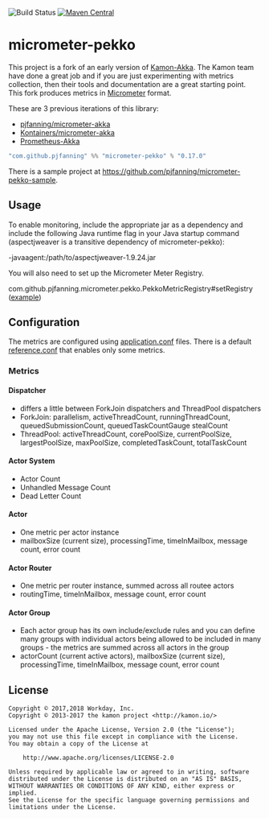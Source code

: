 ![Build Status](https://github.com/pjfanning/micrometer-pekko/actions/workflows/ci.yml/badge.svg?branch=main)
[![Maven Central](https://maven-badges.herokuapp.com/maven-central/com.github.pjfanning/micrometer-pekko_2.13/badge.svg)](https://maven-badges.herokuapp.com/maven-central/com.github.pjfanning/micrometer-pekko_2.13)
<!---
[![codecov.io](https://codecov.io/gh/kontainers/micrometer-akka/coverage.svg?branch=main)](https://codecov.io/gh/kontainers/micrometer-akka/branch/main)
--->
# micrometer-pekko

This project is a fork of an early version of [Kamon-Akka](https://kamon.io/docs/latest/instrumentation/akka/). The Kamon team have done a great job and if you are just experimenting with metrics collection, then their tools and documentation are a great starting point. 
This fork produces metrics in [Micrometer](http://micrometer.io/) format.

These are 3 previous iterations of this library:
* [pjfanning/micrometer-akka](https://github.com/pjfanning/micrometer-akka)
* [Kontainers/micrometer-akka](https://github.com/Kontainers/micrometer-akka)
* [Prometheus-Akka](https://github.com/Workday/prometheus-akka)

```sbt
"com.github.pjfanning" %% "micrometer-pekko" % "0.17.0"
```

There is a sample project at https://github.com/pjfanning/micrometer-pekko-sample.

## Usage

To enable monitoring, include the appropriate jar as a dependency and include the following Java runtime flag in your Java startup command (aspectjweaver is a transitive dependency of micrometer-pekko):

-javaagent:/path/to/aspectjweaver-1.9.24.jar

You will also need to set up the Micrometer Meter Registry.

com.github.pjfanning.micrometer.pekko.PekkoMetricRegistry#setRegistry ([example](https://github.com/pjfanning/micrometer-pekko-sample/blob/main/src/main/scala/com/example/pekko/Main.scala))

## Configuration

The metrics are configured using [application.conf](https://github.com/typesafehub/config) files. There is a default [reference.conf](https://github.com/pjfanning/micrometer-pekko/blob/main/src/main/resources/reference.conf) that enables only some metrics.

### Metrics

#### Dispatcher

- differs a little between ForkJoin dispatchers and ThreadPool dispatchers
- ForkJoin: parallelism, activeThreadCount, runningThreadCount, queuedSubmissionCount, queuedTaskCountGauge stealCount
- ThreadPool: activeThreadCount, corePoolSize, currentPoolSize, largestPoolSize, maxPoolSize, completedTaskCount, totalTaskCount

#### Actor System

- Actor Count
- Unhandled Message Count
- Dead Letter Count

#### Actor

- One metric per actor instance
- mailboxSize (current size), processingTime, timeInMailbox, message count, error count

#### Actor Router

- One metric per router instance, summed across all routee actors
- routingTime, timeInMailbox, message count, error count

#### Actor Group

- Each actor group has its own include/exclude rules and you can define many groups with individual actors being allowed to be included in many groups - the metrics are summed across all actors in the group
- actorCount (current active actors), mailboxSize (current size), processingTime, timeInMailbox, message count, error count

## License

```
Copyright © 2017,2018 Workday, Inc.
Copyright © 2013-2017 the kamon project <http://kamon.io/>

Licensed under the Apache License, Version 2.0 (the "License");
you may not use this file except in compliance with the License.
You may obtain a copy of the License at

    http://www.apache.org/licenses/LICENSE-2.0

Unless required by applicable law or agreed to in writing, software
distributed under the License is distributed on an "AS IS" BASIS,
WITHOUT WARRANTIES OR CONDITIONS OF ANY KIND, either express or implied.
See the License for the specific language governing permissions and
limitations under the License.
```
